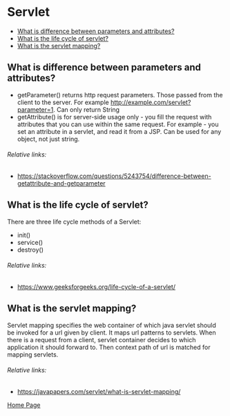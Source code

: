 # Servlet
- [What is difference between parameters and attributes?](#what-is-difference-between-parameters-and-attributes)
- [What is the life cycle of servlet?](#what-is-the-life-cycle-of-servlet)
- [What is the servlet mapping?](#what-is-the-servlet-mapping)

## What is difference between parameters and attributes?
+ getParameter() returns http request parameters. Those passed from the client to the server. For example http://example.com/servlet?parameter=1. Can only return String
+ getAttribute() is for server-side usage only - you fill the request with attributes that you can use within the same request. For example - you set an attribute in a servlet, and read it from a JSP. Can be used for any object, not just string.
###### Relative links:
+ https://stackoverflow.com/questions/5243754/difference-between-getattribute-and-getparameter

## What is the life cycle of servlet?
There are three life cycle methods of a Servlet:
+ init()
+ service()
+ destroy()
###### Relative links:
+ https://www.geeksforgeeks.org/life-cycle-of-a-servlet/

## What is the servlet mapping?
Servlet mapping specifies the web container of which java servlet should be invoked for a url given by client. It maps url patterns to servlets. When there is a request from a client, servlet container decides to which application it should forward to. Then context path of url is matched for mapping servlets.
###### Relative links:
+ https://javapapers.com/servlet/what-is-servlet-mapping/

[Home Page](README.md)
